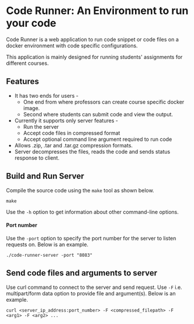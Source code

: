 Code Runner: An Environment to run your code
===================================================
Code Runner is a web application to run code snippet or code files on a docker environment with code specific configurations.

This application is mainly designed for running students' assignments for different courses.

## Features
- It has two ends for users - 
    - One end from where professors can create course specific docker image.
    - Second where students can submit code and view the output.
- Currently it supports only server features - 
    - Run the server
    - Accept code files in compressed format
    - Accept optional command line argument required to run code
- Allows .zip, .tar and .tar.gz compression formats.
- Server decompresses the files, reads the code and sends status response to client.

## Build and Run Server
Compile the source code using the `make` tool as shown below.
```commandline
make
```
Use the `-h` option to get information about other command-line options.

#### Port number
Use the `-port` option to specify the port number for the server to listen requests on. Below is an example.
```commandline
./code-runner-server -port "8083"
```

## Send code files and arguments to server
Use curl command to connect to the server and send request.
Use `-F` i.e. multipart/form data option to provide file and argument(s).
Below is an example.
```commandline
curl <server_ip_address:port_number> -F <compressed_filepath> -F <arg1> -F <arg2> ...
```